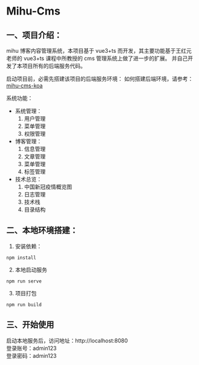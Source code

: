 # Mihu-Cms

## 一、项目介绍：

mihu 博客内容管理系统，本项目基于 vue3+ts 而开发，其主要功能基于王红元老师的 vue3+ts 课程中所教授的 cms 管理系统上做了进一步的扩展。 并自己开发了本项目所有的后端服务代码。

启动项目前，必需先搭建该项目的后端服务环境：
如何搭建后端环境，请参考：[mihu-cms-koa](https://github.com/mihu915/mihu-cms-koa.git)

系统功能：

- 系统管理：
  1. 用户管理
  2. 菜单管理
  3. 权限管理
- 博客管理：
  1. 信息管理
  2. 文章管理
  3. 菜单管理
  4. 标签管理
- 技术总览：
  1. 中国新冠疫情概览图
  2. 日志管理
  3. 技术栈
  4. 目录结构

## 二、本地环境搭建：

1. 安装依赖：

```
npm install
```

2. 本地启动服务

```
npm run serve
```

3. 项目打包

```
npm run build
```

## 三、开始使用

启动本地服务后，访问地址：http://localhost:8080  
登录账号：admin123  
登录密码：admin123
